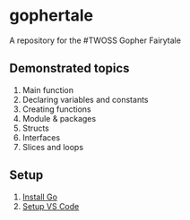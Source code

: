 # gophertale
A repository for the #TWOSS Gopher Fairytale 

## Demonstrated topics
1. Main function 
1. Declaring variables and constants
1. Creating functions 
1. Module & packages
1. Structs 
1. Interfaces
1. Slices and loops

## Setup 
1. [Install Go](https://go.dev/doc/install) 
1. [Setup VS Code](https://code.visualstudio.com/docs/languages/go)
 